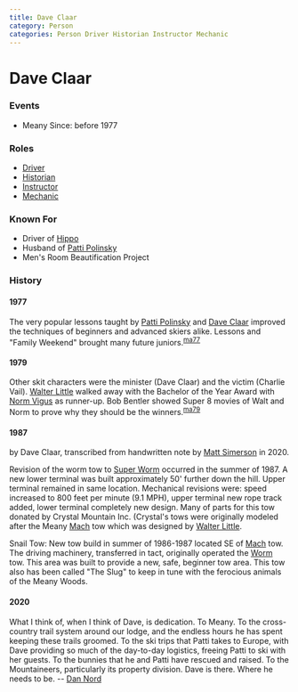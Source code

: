 ```yaml
---
title: Dave Claar
category: Person
categories: Person Driver Historian Instructor Mechanic
---
```

# Dave Claar
### Events

* Meany Since: before 1977

### Roles

* [Driver](Driver)
* [Historian](Historian)
* [Instructor](Instructor)
* [Mechanic](Mechanic)

### Known For

* Driver of [Hippo](Hippo)
* Husband of [Patti Polinsky](Patti-Polinsky)
* Men's Room Beautification Project

### History

#### 1977

The very popular lessons taught by [Patti Polinsky](Patti-Polinsky) and [Dave Claar](Dave-Claar) improved the techniques of beginners and advanced skiers alike. Lessons and "Family Weekend" brought many future juniors.<sup>[ma77][]</sup>

#### 1979

Other skit characters were the minister (Dave Claar) and the victim (Charlie Vail). [Walter Little](Walter-Little) walked away with the Bachelor of the Year Award with [Norm Vigus](Norm-Vigus) as runner-up. Bob Bentler showed Super 8 movies of Walt and Norm to prove why they should be the winners.<sup>[ma79][]</sup>

#### 1987

by Dave Claar, transcribed from handwritten note by [Matt Simerson](Matt-Simerson) in 2020.

Revision of the worm tow to [Super Worm](Super-Worm) occurred in the summer of 1987. A new lower terminal was built approximately 50' further down the hill. Upper terminal remained in same location. Mechanical revisions were: speed increased to 800 feet per minute (9.1 MPH), upper terminal new rope track added, lower terminal completely new design. Many of parts for this tow donated by Crystal Mountain Inc. (Crystal's tows were originally modeled after the Meany [Mach](Mach) tow which was designed by [Walter Little](Walter-Little).

Snail Tow: New tow build in summer of 1986-1987 located SE of [Mach](Mach) tow. The driving machinery, transferred in tact, originally operated the [Worm](Worm) tow. This area was built to provide a new, safe, beginner tow area. This tow also has been called "The Slug" to keep in tune with the ferocious animals of the Meany Woods.

#### 2020

What I think of, when I think of Dave, is dedication. To Meany. To the cross-country trail system around our lodge, and the endless hours he has spent keeping these trails groomed. To the ski trips that Patti takes to Europe, with Dave providing so much of the day-to-day logistics, freeing Patti to ski with her guests. To the bunnies that he and Patti have rescued and raised. To the Mountaineers, particularly its property division. Dave is there. Where he needs to be. -- [Dan Nord](Dan-Nord)


[ma77]: Mountaineer-Annual#1977
[ma79]: Mountaineer-Annual#1979

